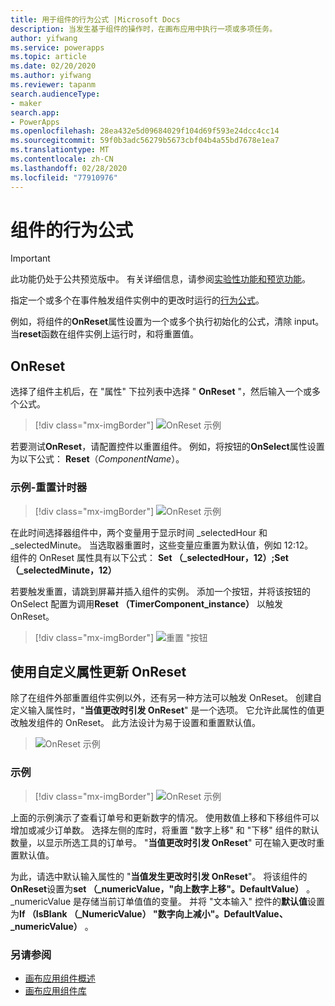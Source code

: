 ```yaml
---
title: 用于组件的行为公式 |Microsoft Docs
description: 当发生基于组件的操作时，在画布应用中执行一项或多项任务。
author: yifwang
ms.service: powerapps
ms.topic: article
ms.date: 02/20/2020
ms.author: yifwang
ms.reviewer: tapanm
search.audienceType:
- maker
search.app:
- PowerApps
ms.openlocfilehash: 28ea432e5d09684029f104d69f593e24dcc4cc14
ms.sourcegitcommit: 59f0b3adc56279b5673cbf04b4a55bd7678e1ea7
ms.translationtype: MT
ms.contentlocale: zh-CN
ms.lasthandoff: 02/28/2020
ms.locfileid: "77910976"
---
```

# <a name="behavior-formulas-for-components"></a>组件的行为公式

> [!IMPORTANT]
> 此功能仍处于公共预览版中。 有关详细信息，请参阅[实验性功能和预览功能](working-with-experimental.md)。

指定一个或多个在事件触发组件实例中的更改时运行的[行为公式](working-with-formulas-in-depth.md)。 

例如，将组件的**OnReset**属性设置为一个或多个执行初始化的公式，清除 input。 当**reset**函数在组件实例上运行时，和将重置值。

## <a name="onreset"></a>OnReset

选择了组件主机后，在 "属性" 下拉列表中选择 " **OnReset** "，然后输入一个或多个公式。

> [!div class="mx-imgBorder"]
> ![OnReset 示例](./media/component-behavior/example-onreset.png)

若要测试**OnReset**，请配置控件以重置组件。 例如，将按钮的**OnSelect**属性设置为以下公式： **Reset**（*ComponentName*）。

### <a name="example---reset-timer"></a>示例-重置计时器

> [!div class="mx-imgBorder"]
> ![OnReset 示例](./media/component-behavior/Resettimer.gif)

在此时间选择器组件中，两个变量用于显示时间 _selectedHour 和 _selectedMinute。 当选取器重置时，这些变量应重置为默认值，例如 12:12。  组件的 OnReset 属性具有以下公式： **Set （_selectedHour，12）;Set （_selectedMinute，12）**

若要触发重置，请跳到屏幕并插入组件的实例。 添加一个按钮，并将该按钮的 OnSelect 配置为调用**Reset （TimerComponent_instance）** 以触发 OnReset。

> [!div class="mx-imgBorder"]
> ![重置 "按钮](./media/component-behavior/reset-button.png)

## <a name="update-onreset-using-custom-property"></a>使用自定义属性更新 OnReset

除了在组件外部重置组件实例以外，还有另一种方法可以触发 OnReset。 创建自定义输入属性时，"**当值更改时引发 OnReset**" 是一个选项。 它允许此属性的值更改触发组件的 OnReset。 此方法设计为易于设置和重置默认值。 

> ![OnReset 示例](./media/component-behavior/property-trigger.png)

### <a name="example"></a>示例

> [!div class="mx-imgBorder"]
> ![OnReset 示例](./media/component-behavior/updateordernumber2.gif)

上面的示例演示了查看订单号和更新数字的情况。 使用数值上移和下移组件可以增加或减少订单数。 选择左侧的库时，将重置 "数字上移" 和 "下移" 组件的默认数量，以显示所选工具的订单号。 "**当值更改时引发 OnReset**" 可在输入更改时重置默认值。 

为此，请选中默认输入属性的 "**当值发生更改时引发 OnReset**"。 将该组件的**OnReset**设置为**set （_numericValue，"向上数字上移"。DefaultValue）** 。 _numericValue 是存储当前订单值值的变量。 并将 "文本输入" 控件的**默认值**设置为**If （IsBlank （_NumericValue） "数字向上减小"。DefaultValue、_numericValue）** 。 

### <a name="see-also"></a>另请参阅

- [画布应用组件概述](create-component.md)
- [画布应用组件库](component-library.md)
